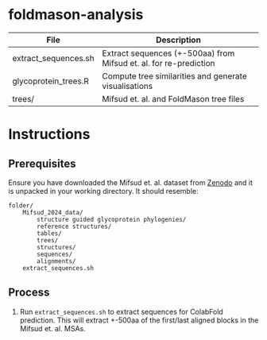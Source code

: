 # foldmason-analysis

| File | Description |
| --- | --- |
| extract_sequences.sh | Extract sequences (+-500aa) from Mifsud et. al. for re-prediction |
| glycoprotein_trees.R | Compute tree similarities and generate visualisations |
| trees/ | Mifsud et. al. and FoldMason tree files |

# Instructions
## Prerequisites
Ensure you have downloaded the Mifsud et. al. dataset from [Zenodo](https://zenodo.org/records/10616318)
and it is unpacked in your working directory. It should resemble:

```
folder/
    Mifsud_2024_data/
        structure guided glycoprotein phylogenies/
        reference structures/
        tables/
        trees/
        structures/
        sequences/
        alignments/
    extract_sequences.sh
```

## Process
1. Run `extract_sequences.sh` to extract sequences for ColabFold prediction. This will
   extract +-500aa of the first/last aligned blocks in the Mifsud et. al. MSAs.

